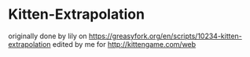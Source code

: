 # Kitten-Extrapolation
originally done by lily on https://greasyfork.org/en/scripts/10234-kitten-extrapolation edited by me for http://kittengame.com/web
